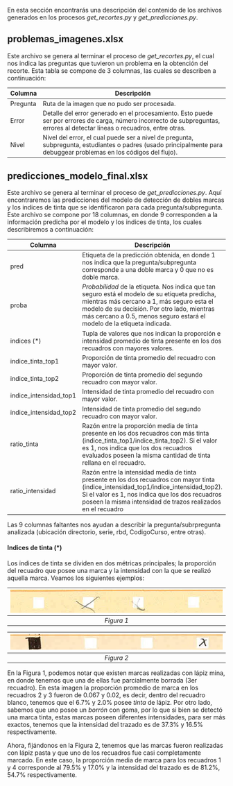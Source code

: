 En esta sección encontrarás una descripción del contenido de los archivos generados en los procesos *get_recortes.py* y *get_predicciones.py*.

## problemas_imagenes.xlsx
Este archivo se genera al terminar el proceso de *get_recortes.py*, el cual nos indica las preguntas que tuvieron un problema en la obtención del recorte. Esta tabla se compone de 3 columnas, las cuales se describen a continuación:


| Columna| Descripción|
|---|---|
| Pregunta  | Ruta de la imagen que no pudo ser procesada. |
| Error | Detalle del error generado en el procesamiento. Esto puede ser por errores de carga, número incorrecto de subpreguntas, errores al detectar líneas o recuadros, entre otras. |
| Nivel | Nivel del error, el cual puede ser a nivel de pregunta, subpregunta, estudiantes o padres (usado principalmente para debuggear problemas en los códigos del flujo).|


## predicciones_modelo_final.xlsx
Este archivo se genera al terminar el proceso de *get_predicciones.py*. Aquí encontraremos las predicciones del modelo de detección de dobles marcas y los indices de tinta que se identificaron para cada pregunta/subpregunta. Este archivo se compone por 18 columnas, en donde 9 corresponden a la información predicha por el modelo y los indices de tinta, los cuales describiremos a continuación:

|Columna| Descripción|
|---|---|
|pred| Etiqueta de la predicción obtenida, en donde 1 nos indica que la pregunta/subpregunta corresponde a una doble marca y 0 que no es doble marca. |
|proba| *Probabilidad* de la etiqueta. Nos indica que tan seguro está el modelo de su etiqueta predicha, mientras más cercano a 1, más seguro esta el modelo de su decisión. Por otro lado, mientras más cercano a 0.5, menos seguro estará el modelo de la etiqueta indicada.
|indices (*)| Tupla de valores que nos indican la proporción e intensidad promedio de tinta presente en los dos recuadros con mayores valores. |
|indice_tinta_top1| Proporción de tinta promedio del recuadro con mayor valor.|
|indice_tinta_top2| Proporción de tinta promedio del segundo recuadro con mayor valor.|
|indice_intensidad_top1|Intensidad de tinta promedio del recuadro con mayor valor.|
|indice_intensidad_top2 |Intensidad de tinta promedio del segundo recuadro con mayor valor.|
|ratio_tinta| Razón entre la proporción media de tinta presente en los dos recuadros con más tinta (indice_tinta_top1/indice_tinta_top2). Si el valor es 1, nos indica que los dos recuadros evaluados poseen la misma cantidad de tinta rellana en el recuadro.|
|ratio_intensidad| Razón entre la intensidad media de tinta presente en los dos recuadros con mayor tinta (indice_intensidad_top1/indice_intensidad_top2). Si el valor es 1, nos indica que los dos recuadros poseen la misma intensidad de trazos realizados en el recuadro|

Las 9 columnas faltantes nos ayudan a describir la pregunta/subrpregunta analizada (ubicación directorio, serie, rbd, CodigoCurso, entre otras).

#### Indices de tinta (*)

Los indices de tinta se dividen en dos métricas principales; la proporción del recuadro que posee una marca y la intensidad con la que se realizó aquella marca. Veamos los siguientes ejemplos:

| ![tinta1](tinta1.png#center)| 
|:--:| 
| *Figura 1*|

|![tinta2](tinta2.jpg#center)|
|:--:| 
| *Figura 2* |

En la Figura 1, podemos notar que existen marcas realizadas con lápiz mina, en donde tenemos que una de ellas fue parcialmente borrada (3er recuadro). En esta imagen la proporción promedio de marca en los recuadros 2 y 3 fueron de  0.067 y 0.02, es decir, dentro del recuadro blanco, tenemos que el 6.7% y 2.0% posee *tinta* de lápiz. Por otro lado, sabemos que uno posee un *borrón* con goma, por lo que si bien se detectó una marca tinta, estas marcas poseen diferentes intensidades, para ser más exactos, tenemos que la intensidad del trazado es de 37.3% y 16.5% respectivamente. 

Ahora, fijándonos en la Figura 2, tenemos que las marcas fueron realizadas con lápiz pasta y que uno de los recuadros fue casi completamente marcado. En este caso, la proporción media de marca para los recuadros 1 y 4 corresponde al 79.5% y 17.0% y la intensidad del trazado es de 81.2%, 54.7% respectivamente.
